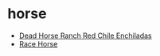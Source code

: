 # horse

 * [Dead Horse Ranch Red Chile Enchiladas](index/d/dead-horse-ranch-red-chile-enchiladas-105015.json)
 * [Race Horse](index/r/race-horse.json)
